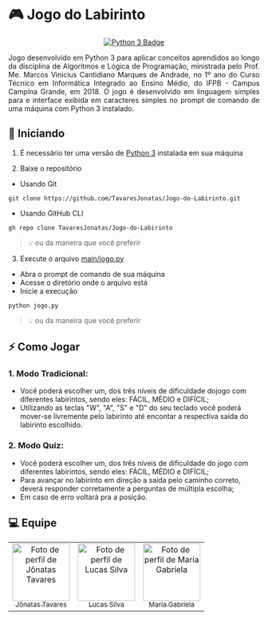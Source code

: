# 🎮 Jogo do Labirinto
<p align="center">
  <a href="https://www.python.org">
    <img src="https://img.shields.io/badge/Python%203-3776AB?style=for-the-badge&logo=python&logoColor=white" title="Python 3" alt="Python 3 Badge" />
  </a>
</p>

<p align="justify">
  Jogo desenvolvido em Python 3 para aplicar conceitos aprendidos ao longo da disciplina de Algoritmos e Lógica de Programação, ministrada pelo Prof. Me. Marcos Vinicius Cantidiano Marques de Andrade, no 1º ano do Curso Técnico em Informática Integrado ao Ensino Médio, do IFPB - Campus Campina Grande, em 2018. O jogo é desenvolvido em linguagem simples para e interface exibida em caracteres simples no prompt de comando de uma máquina com Python 3 instalado.
</p>

## 🚀 Iniciando
1. É necessário ter uma versão de [Python 3](https://www.python.org "Página inicial de Python") instalada em sua máquina

2. Baixe o repositório
 - Usando Git
  ```
  git clone https://github.com/TavaresJonatas/Jogo-do-Labirinto.git
  ```
  - Usando GitHub CLI
  ```
  gh repo clone TavaresJonatas/Jogo-do-Labirinto
  ```
  > 💡 ou da maneira que você preferir

3. Execute o arquivo [main/jogo.py](main/jogo.py "Arquivo main/jogo.py")
  - Abra o prompt de comando de sua máquina
  - Acesse o diretório onde o arquivo está
  - Inicie a execução
  ```
  python jogo.py
  ```
  > 💡 ou da maneira que você preferir

## ⚡ Como Jogar
### 1. Modo Tradicional:
- Você poderá escolher um, dos três níveis de dificuldade dojogo com diferentes labirintos, sendo eles: FÁCIL, MÉDIO e DIFÍCIL;
- Utilizando as teclas "W", "A", "S" e "D" do seu teclado você poderá mover-se livremente pelo labirinto até encontar a respectiva saída do labirinto escolhido.

### 2. Modo Quiz:
- Você poderá escolher um, dos três níveis de dificuldade do jogo com diferentes labirintos, sendo eles: FÁCIL, MÉDIO e DIFÍCIL;
- Para avançar no labirinto em direção a saída pelo caminho correto, deverá responder corretamente a perguntas de múltipla escolha;
- Em caso de erro voltará pra a posição.

## 💻 Equipe
<table>
  <tr align="center">
    <td><a href="https://github.com/TavaresJonatas" title="Jônatas Tavares"><img src="https://avatars.githubusercontent.com/u/50882611" width="115px" alt="Foto de perfil de Jônatas Tavares" /><br /><sub>Jônatas Tavares</sub></a></td>
    <td><a href="https://github.com/FtnLucas" title="Lucas Silva"><img src="https://avatars.githubusercontent.com/u/49314445" width="115px" alt="Foto de perfil de Lucas Silva" /><br /><sub>Lucas Silva</sub></a></td>
    <td><a href="https://github.com/gabmls" title="Maria Gabriela"><img src="https://avatars.githubusercontent.com/u/50882435" width="115px" alt="Foto de perfil de Maria Gabriela" /><br /><sub>Maria Gabriela</sub></a></td>
  </tr>
</table>
